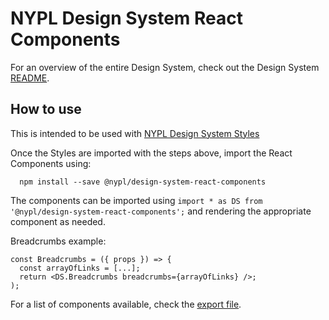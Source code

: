 # NYPL Design System React Components

For an overview of the entire Design System, check out the Design System [README](https://github.com/NYPL/nypl-design-system/blob/development/README.md).

## How to use
This is intended to be used with [NYPL Design System Styles](https://github.com/NYPL/nypl-design-system/blob/development/src/styles/README.md)

Once the Styles are imported with the steps above, import the React Components using:

```
  npm install --save @nypl/design-system-react-components
```

The components can be imported using `import * as DS from '@nypl/design-system-react-components';` and rendering the appropriate component as needed.

Breadcrumbs example:
```
const Breadcrumbs = ({ props }) => {
  const arrayOfLinks = [...];
  return <DS.Breadcrumbs breadcrumbs={arrayOfLinks} />;
);
```

For a list of components available, check the [export file](https://github.com/NYPL/nypl-design-system/blob/development/src/react-components/src/index.ts).
